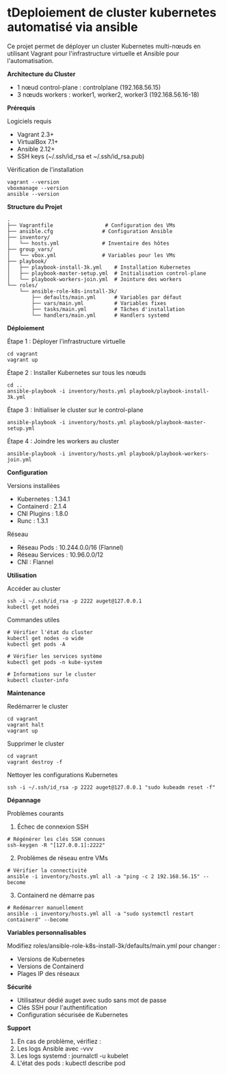 <strong>tDeploiement de cluster kubernetes automatisé via ansible</strong>
=========

Ce projet permet de déployer un cluster Kubernetes multi-nœuds en utilisant Vagrant pour l'infrastructure virtuelle et Ansible pour l'automatisation.

**Architecture du Cluster**

- 1 nœud control-plane : controlplane (192.168.56.15)
- 3 nœuds workers : worker1, worker2, worker3 (192.168.56.16-18)

**Prérequis**

Logiciels requis

- Vagrant 2.3+
- VirtualBox 7.1+
- Ansible 2.12+
- SSH keys (~/.ssh/id_rsa et ~/.ssh/id_rsa.pub)

Vérification de l'installation

```
vagrant --version
vboxmanage --version
ansible --version
```

**Structure du Projet**

```
.
├── Vagrantfile                 # Configuration des VMs
├── ansible.cfg                # Configuration Ansible
├── inventory/
│   └── hosts.yml              # Inventaire des hôtes
├── group_vars/
│   └── vbox.yml               # Variables pour les VMs
├── playbook/
│   ├── playbook-install-3k.yml    # Installation Kubernetes
│   ├── playbook-master-setup.yml  # Initialisation control-plane
│   └── playbook-workers-join.yml  # Jointure des workers
└── roles/
    └── ansible-role-k8s-install-3k/
        ├── defaults/main.yml      # Variables par défaut
        ├── vars/main.yml          # Variables fixes
        ├── tasks/main.yml         # Tâches d'installation
        └── handlers/main.yml      # Handlers systemd
```

**Déploiement**

Étape 1 : Déployer l'infrastructure virtuelle

```
cd vagrant
vagrant up
```

Étape 2 : Installer Kubernetes sur tous les nœuds

```
cd ..
ansible-playbook -i inventory/hosts.yml playbook/playbook-install-3k.yml
```

Étape 3 : Initialiser le cluster sur le control-plane

```
ansible-playbook -i inventory/hosts.yml playbook/playbook-master-setup.yml
```

Étape 4 : Joindre les workers au cluster

```
ansible-playbook -i inventory/hosts.yml playbook/playbook-workers-join.yml
```

**Configuration**

Versions installées
- Kubernetes : 1.34.1
- Containerd : 2.1.4
- CNI Plugins : 1.8.0
- Runc : 1.3.1

Réseau
- Réseau Pods : 10.244.0.0/16 (Flannel)
- Réseau Services : 10.96.0.0/12
- CNI : Flannel

**Utilisation**

Accéder au cluster

```
ssh -i ~/.ssh/id_rsa -p 2222 auget@127.0.0.1
kubectl get nodes
```

Commandes utiles

```
# Vérifier l'état du cluster
kubectl get nodes -o wide
kubectl get pods -A

# Vérifier les services système
kubectl get pods -n kube-system

# Informations sur le cluster
kubectl cluster-info
```

**Maintenance**

Redémarrer le cluster

```
cd vagrant
vagrant halt
vagrant up
```

Supprimer le cluster

```
cd vagrant
vagrant destroy -f
```

Nettoyer les configurations Kubernetes

```
ssh -i ~/.ssh/id_rsa -p 2222 auget@127.0.0.1 "sudo kubeadm reset -f"
```

**Dépannage**

Problèmes courants
1. Échec de connexion SSH

```
# Régénérer les clés SSH connues
ssh-keygen -R "[127.0.0.1]:2222"
```

2. Problèmes de réseau entre VMs

```
# Vérifier la connectivité
ansible -i inventory/hosts.yml all -a "ping -c 2 192.168.56.15" --become
```

3. Containerd ne démarre pas

```
# Redémarrer manuellement
ansible -i inventory/hosts.yml all -a "sudo systemctl restart containerd" --become
```

**Variables personnalisables**

Modifiez roles/ansible-role-k8s-install-3k/defaults/main.yml pour changer :
- Versions de Kubernetes
- Versions de Containerd
- Plages IP des réseaux

**Sécurité**

- Utilisateur dédié auget avec sudo sans mot de passe
- Clés SSH pour l'authentification
- Configuration sécurisée de Kubernetes

**Support**

1. En cas de problème, vérifiez :
2. Les logs Ansible avec -vvv
3. Les logs systemd : journalctl -u kubelet
4. L'état des pods : kubectl describe pod <pod-name>